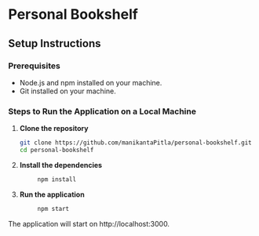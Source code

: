 # Personal Bookshelf

## Setup Instructions

### Prerequisites

- Node.js and npm installed on your machine.
- Git installed on your machine.

### Steps to Run the Application on a Local Machine

1. **Clone the repository**

   ```sh
   git clone https://github.com/manikantaPitla/personal-bookshelf.git
   cd personal-bookshelf
   ```

2. **Install the dependencies**

   ```sh
        npm install
   ```

3. **Run the application**

   ```sh
        npm start
   ```

The application will start on http://localhost:3000.
